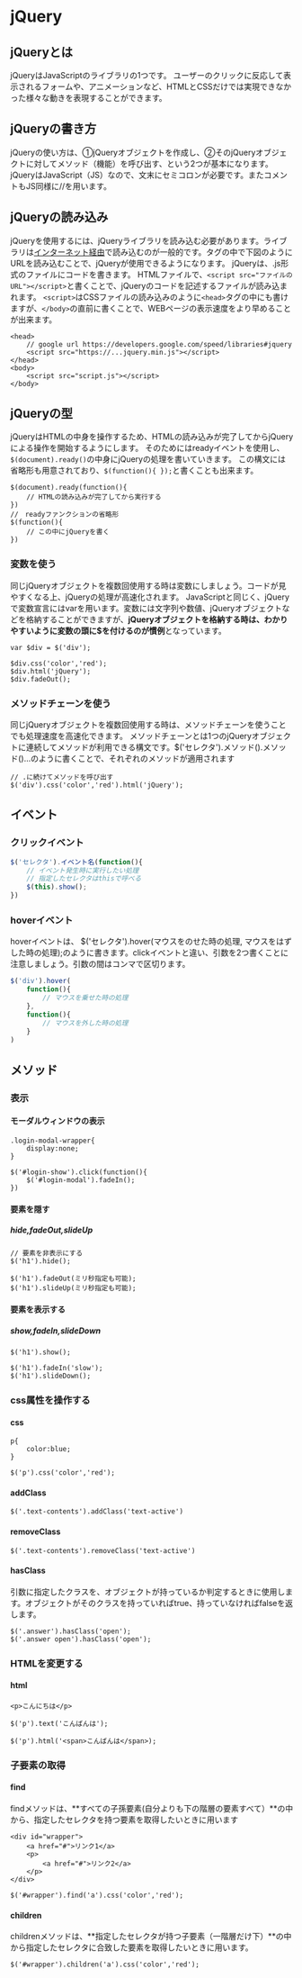 # jQuery
## jQueryとは
jQueryはJavaScriptのライブラリの1つです。
ユーザーのクリックに反応して表示されるフォームや、アニメーションなど、HTMLとCSSだけでは実現できなかった様々な動きを表現することができます。

## jQueryの書き方
jQueryの使い方は、①jQueryオブジェクトを作成し、②そのjQueryオブジェクトに対してメソッド（機能）を呼び出す、という2つが基本になります。jQueryはJavaScript（JS）なので、文末にセミコロンが必要です。またコメントもJS同様に//を用います。

## jQueryの読み込み
jQueryを使用するには、jQueryライブラリを読み込む必要があります。ライブラリは[インターネット経由](https://developers.google.com/speed/libraries#jquery)で読み込むのが一般的です。<head>タグの中で下図のようにURLを読み込むことで、jQueryが使用できるようになります。
jQueryは、.js形式のファイルにコードを書きます。 HTMLファイルで、`<script src="ファイルのURL"></script>`と書くことで、jQueryのコードを記述するファイルが読み込まれます。 `<script>`はCSSファイルの読み込みのように`<head>`タグの中にも書けますが、`</body>`の直前に書くことで、WEBページの表示速度をより早めることが出来ます。
```html:example
<head>
    // google url https://developers.google.com/speed/libraries#jquery
    <script src="https://...jquery.min.js"></script>
</head>
<body>
    <script src="script.js"></script>
</body>
```
## jQueryの型
jQueryはHTMLの中身を操作するため、HTMLの読み込みが完了してからjQueryによる操作を開始するようにします。 そのためにはreadyイベントを使用し、`$(document).ready()`の中身にjQueryの処理を書いていきます。 この構文には省略形も用意されており、`$(function(){ });`と書くことも出来ます。
```js:example
$(document).ready(function(){
    // HTMLの読み込みが完了してから実行する
})
//　readyファンクションの省略形
$(function(){
    // この中にjQueryを書く
})
```

### 変数を使う
同じjQueryオブジェクトを複数回使用する時は変数にしましょう。コードが見やすくなる上、jQueryの処理が高速化されます。 JavaScriptと同じく、jQueryで変数宣言にはvarを用います。変数には文字列や数値、jQueryオブジェクトなどを格納することができますが、**jQueryオブジェクトを格納する時は、わかりやすいように変数の頭に$を付けるのが慣例**となっています。
```js:変数
var $div = $('div');

$div.css('color','red');
$div.html('jQuery');
$div.fadeOut();
```

### メソッドチェーンを使う
同じjQueryオブジェクトを複数回使用する時は、メソッドチェーンを使うことでも処理速度を高速化できます。 メソッドチェーンとは1つのjQueryオブジェクトに連続してメソッドが利用できる構文です。$('セレクタ').メソッド().メソッド()...のように書くことで、それぞれのメソッドが適用されます
```js:example
// .に続けてメソッドを呼び出す
$('div').css('color','red').html('jQuery');
```

## イベント
### クリックイベント
```js
$('セレクタ').イベント名(function(){
    // イベント発生時に実行したい処理
    // 指定したセレクタはthisで呼べる
    $(this).show();
})
```

### hoverイベント
hoverイベントは、 $('セレクタ').hover(マウスをのせた時の処理, マウスをはずした時の処理);のように書きます。clickイベントと違い、引数を2つ書くことに注意しましょう。引数の間はコンマで区切ります。
```js
$('div').hover(
    function(){
        // マウスを乗せた時の処理
    },
    function(){
        // マウスを外した時の処理
    }
)
```

## メソッド

### 表示
#### モーダルウィンドウの表示
```css:example
.login-modal-wrapper{
    display:none;
}
```
```js:example
$('#login-show').click(function(){
    $('#login-modal').fadeIn();
})
```

#### 要素を隠す
##### hide,fadeOut,slideUp

```js:hide
// 要素を非表示にする
$('h1').hide();
```

```js:アニメーション付きで要素を隠す
$('h1').fadeOut(ミリ秒指定も可能);
$('h1').slideUp(ミリ秒指定も可能);
```

#### 要素を表示する
##### show,fadeIn,slideDown
```js:show
$('h1').show();
```

```js:アニメーション付きで表示
$('h1').fadeIn('slow');
$('h1').slideDown();
```

### css属性を操作する
#### css
```css:example
p{
    color:blue;
}
```
```js:example
$('p').css('color','red');
```
#### addClass
```js:addClass
$('.text-contents').addClass('text-active')
```
#### removeClass
```js:removeClass
$('.text-contents').removeClass('text-active')
```
#### hasClass
引数に指定したクラスを、オブジェクトが持っているか判定するときに使用します。オブジェクトがそのクラスを持っていればtrue、持っていなければfalseを返します。
```js:hasClass
$('.answer').hasClass('open');
$('.answer open').hasClass('open');
```
### HTMLを変更する
#### html
```html:example
<p>こんにちは</p>
```
```js:example1
$('p').text('こんばんは');
```
```js:example2
$('p').html('<span>こんばんは</span>);
```

### 子要素の取得
#### find
findメソッドは、**すべての子孫要素(自分よりも下の階層の要素すべて）**の中から、指定したセレクタを持つ要素を取得したいときに用います
```html:find
<div id="wrapper">
    <a href="#">リンク1</a>
    <p>
        <a href="#">リンク2</a>
    </p>
</div>
```
```js:find
$('#wrapper').find('a').css('color','red');
```
#### children
childrenメソッドは、**指定したセレクタが持つ子要素（一階層だけ下）**の中から指定したセレクタに合致した要素を取得したいときに用います。
```js:children
$('#wrapper').children('a').css('color','red');
```
